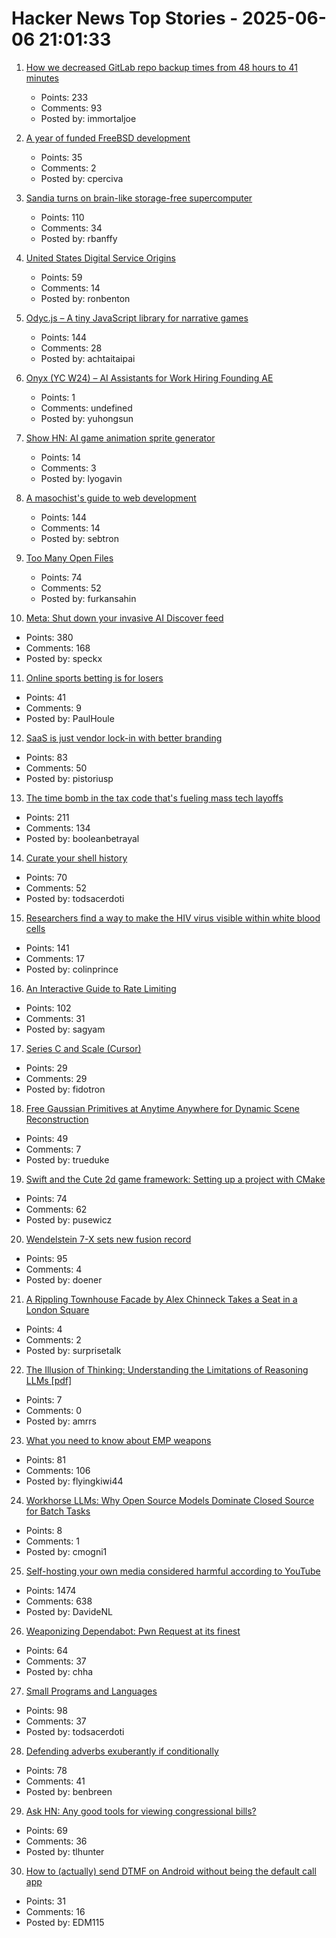 # Hacker News Top Stories - 2025-06-06 21:01:33

1. [How we decreased GitLab repo backup times from 48 hours to 41 minutes](https://about.gitlab.com/blog/2025/06/05/how-we-decreased-gitlab-repo-backup-times-from-48-hours-to-41-minutes/)
   - Points: 233
   - Comments: 93
   - Posted by: immortaljoe

2. [A year of funded FreeBSD development](https://www.daemonology.net/blog/2025-06-06-A-year-of-funded-FreeBSD.html)
   - Points: 35
   - Comments: 2
   - Posted by: cperciva

3. [Sandia turns on brain-like storage-free supercomputer](https://blocksandfiles.com/2025/06/06/sandia-turns-on-brain-like-storage-free-supercomputer/)
   - Points: 110
   - Comments: 34
   - Posted by: rbanffy

4. [United States Digital Service Origins](https://usdigitalserviceorigins.org/)
   - Points: 59
   - Comments: 14
   - Posted by: ronbenton

5. [Odyc.js – A tiny JavaScript library for narrative games](https://odyc.dev)
   - Points: 144
   - Comments: 28
   - Posted by: achtaitaipai

6. [Onyx (YC W24) – AI Assistants for Work Hiring Founding AE](https://www.ycombinator.com/companies/onyx/jobs/Gm0Hw6L-founding-account-executive)
   - Points: 1
   - Comments: undefined
   - Posted by: yuhongsun

7. [Show HN: AI game animation sprite generator](https://www.godmodeai.cloud/ai-sprite-generator)
   - Points: 14
   - Comments: 3
   - Posted by: lyogavin

8. [A masochist's guide to web development](https://sebastiano.tronto.net/blog/2025-06-06-webdev/)
   - Points: 144
   - Comments: 14
   - Posted by: sebtron

9. [Too Many Open Files](https://mattrighetti.com/2025/06/04/too-many-files-open)
   - Points: 74
   - Comments: 52
   - Posted by: furkansahin

10. [Meta: Shut down your invasive AI Discover feed](https://www.mozillafoundation.org/en/campaigns/meta-shut-down-your-invasive-ai-discover-feed-now/)
   - Points: 380
   - Comments: 168
   - Posted by: speckx

11. [Online sports betting is for losers](https://doc.searls.com/2025/05/21/online-sports-betting-is-for-losers/)
   - Points: 41
   - Comments: 9
   - Posted by: PaulHoule

12. [SaaS is just vendor lock-in with better branding](https://rwsdk.com/blog/saas-is-just-vendor-lock-in-with-better-branding)
   - Points: 83
   - Comments: 50
   - Posted by: pistoriusp

13. [The time bomb in the tax code that's fueling mass tech layoffs](https://qz.com/tech-layoffs-tax-code-trump-section-174-microsoft-meta-1851783502)
   - Points: 211
   - Comments: 134
   - Posted by: booleanbetrayal

14. [Curate your shell history](https://esham.io/2025/05/shell-history)
   - Points: 70
   - Comments: 52
   - Posted by: todsacerdoti

15. [Researchers find a way to make the HIV virus visible within white blood cells](https://www.theguardian.com/global-development/2025/jun/05/breakthrough-in-search-for-hiv-cure-leaves-researchers-overwhelmed)
   - Points: 141
   - Comments: 17
   - Posted by: colinprince

16. [An Interactive Guide to Rate Limiting](https://blog.sagyamthapa.com.np/interactive-guide-to-rate-limiting)
   - Points: 102
   - Comments: 31
   - Posted by: sagyam

17. [Series C and Scale (Cursor)](https://www.cursor.com/en/blog/series-c)
   - Points: 29
   - Comments: 29
   - Posted by: fidotron

18. [Free Gaussian Primitives at Anytime Anywhere for Dynamic Scene Reconstruction](https://zju3dv.github.io/freetimegs/)
   - Points: 49
   - Comments: 7
   - Posted by: trueduke

19. [Swift and the Cute 2d game framework: Setting up a project with CMake](https://layer22.com/swift-and-cute-framework-setting-up-a-project-with-cmake)
   - Points: 74
   - Comments: 62
   - Posted by: pusewicz

20. [Wendelstein 7-X sets new fusion record](https://www.heise.de/en/news/Wendelstein-7-X-sets-new-fusion-record-10422955.html)
   - Points: 95
   - Comments: 4
   - Posted by: doener

21. [A Rippling Townhouse Facade by Alex Chinneck Takes a Seat in a London Square](https://www.thisiscolossal.com/2025/05/alex-chinneck-a-week-at-the-knees/)
   - Points: 4
   - Comments: 2
   - Posted by: surprisetalk

22. [The Illusion of Thinking: Understanding the Limitations of Reasoning LLMs [pdf]](https://ml-site.cdn-apple.com/papers/the-illusion-of-thinking.pdf)
   - Points: 7
   - Comments: 0
   - Posted by: amrrs

23. [What you need to know about EMP weapons](https://www.aardvark.co.nz/daily/2025/0606.shtml)
   - Points: 81
   - Comments: 106
   - Posted by: flyingkiwi44

24. [Workhorse LLMs: Why Open Source Models Dominate Closed Source for Batch Tasks](https://sutro.sh/blog/workhorse-llms-why-open-source-models-win-for-batch-tasks)
   - Points: 8
   - Comments: 1
   - Posted by: cmogni1

25. [Self-hosting your own media considered harmful according to YouTube](https://www.jeffgeerling.com/blog/2025/self-hosting-your-own-media-considered-harmful)
   - Points: 1474
   - Comments: 638
   - Posted by: DavideNL

26. [Weaponizing Dependabot: Pwn Request at its finest](https://boostsecurity.io/blog/weaponizing-dependabot-pwn-request-at-its-finest)
   - Points: 64
   - Comments: 37
   - Posted by: chha

27. [Small Programs and Languages](https://ratfactor.com/cards/pl-small)
   - Points: 98
   - Comments: 37
   - Posted by: todsacerdoti

28. [Defending adverbs exuberantly if conditionally](https://countercraft.substack.com/p/defending-adverbs-exuberantly-if)
   - Points: 78
   - Comments: 41
   - Posted by: benbreen

29. [Ask HN: Any good tools for viewing congressional bills?](undefined)
   - Points: 69
   - Comments: 36
   - Posted by: tlhunter

30. [How to (actually) send DTMF on Android without being the default call app](https://edm115.dev/blog/2025/01/22/how-to-send-dtmf-on-android)
   - Points: 31
   - Comments: 16
   - Posted by: EDM115


